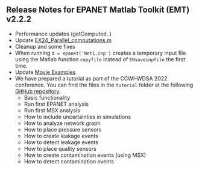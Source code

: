 ## Release Notes for EPANET Matlab Toolkit (EMT) v2.2.2

- Performance updates (getComputed..)
- Update [EX24_Parallel_computations.m](https://github.com/OpenWaterAnalytics/EPANET-Matlab-Toolkit/blob/master/examples/EX24_Parallel_computations.m)
- Cleanup and some fixes
- When running `d = epanet('Net1.inp')` creates a temporary input file using the Matlab function `copyfile` instead of `ENsaveinpfile` the first time.
- Update [Movie Examples](https://github.com/OpenWaterAnalytics/EPANET-Matlab-Toolkit/tree/master/examples/movie-example)
- We have prepared a tutorial as part of the CCWI-WDSA 2022 conference. You can find the files in the `tutorial` folder at the following [GitHub repository](https://github.com/KIOS-Research/CCWI2022-EMT-Tutorial).
  - Basic functionality
  - Run first EPANET analysis
  - Run first MSX analysis
  - How to include uncertainties in simulations
  - How to analyze network graph
  - How to place pressure sensors
  - How to create leakage events
  - How to detect leakage events
  - How to place quality sensors
  - How to create contamination events (using MSX)
  - How to detect contamination events